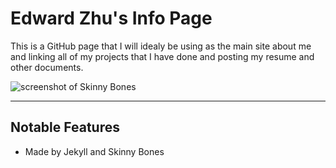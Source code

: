 # Edward Zhu's Info Page

This is a GitHub page that I will idealy be using as the main site about me and linking all of my projects that I have done and posting my resume and other documents.



![screenshot of Skinny Bones](http://mmistakes.github.io/skinny-bones-jekyll/images/skinny-bones-theme-feature.jpg)

---

## Notable Features

* Made by Jekyll and Skinny Bones